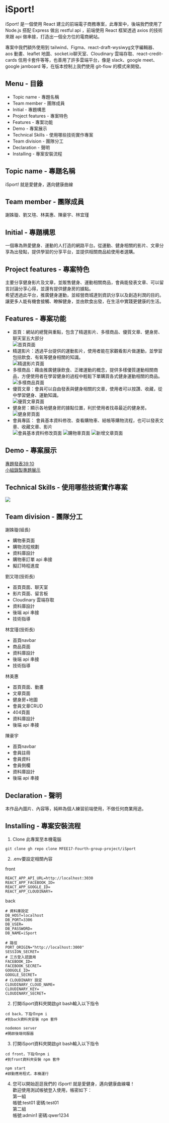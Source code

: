 # iSport!
iSport! 是一個使用 React 建立的前端電子商務專案，此專案中，後端我們使用了 Node.js 搭配 Express 做出 restful api ，前端使用 React 框架透過 axios 的技術來跟 api 做串接，打造出一個全方位的電商網站。</br>

專案中我們額外使用到 tailwind、Figma、react-draft-wysiwyg文字編輯器、aos 動畫、leaflet 地圖、socket.io聊天室、Cloudinary 雲端存取、react-credit-cards 信用卡套件等等，也善用了許多雲端平台，像是 slack、google meet、google jamboard 等，在版本控制上我們使用 git-flow 的模式來開發。</br>
## Menu - 目錄

- Topic name - 專題名稱
- Team member - 團隊成員
- Initial - 專題構思
- Project features - 專案特色
- Features - 專案功能
- Demo - 專案展示
- Technical Skills - 使用哪些技術實作專案
- Team division - 團隊分工
- Declaration - 聲明
- Installing - 專案安裝流程

## Topic name - 專題名稱
iSport! 就是愛健身，邁向健康曲線</br>

## Team member - 團隊成員
謝姝璇、劉又瑄、林美惠、陳豪宇、林宜瑾</br>

## Initial - 專題構思
一個專為熱愛健身、運動的人打造的網路平台。從運動、健身相關的影片、文章分享為出發點，提供學習的分享平台，並提供相關商品給使用者選購。</br>
## Project features - 專案特色
主要分享健身影片及文章，並販售健身、運動相關商品，會員能發表文章、可以留言討論分享心得，並還有提供健身房的據點。</br>
希望透過此平台，推廣健身運動，並經營商城達到資訊分享以及創造利潤的目的。讓更多人能有機會接觸、瞭解健身，並由飲食出發，在生活中實踐更健康的生活。</br>
## Features - 專案功能
* 首頁：網站的總覽與重點，包含了精選影片、多樣商品、優質文章、健身房、聊天室五大部分</br>
![首頁頁面](https://i.imgur.com/cvBPESV.jpg)
* 精選影片：透過平台提供的運動影片，使用者能在家觀看影片做運動，並學習包括飲食、有氧等健身相關的知識。</br>
![精選影片頁面](https://i.imgur.com/6rF3AE5.jpg)
* 多樣商品：藉由推廣健康飲食、正確運動的概念，提供多樣優質運動相關商品，方便使用者在學習健身的過程中輕鬆下單購買各式健身運動相關的商品。</br>
![多樣商品頁面](https://i.imgur.com/NPH2fxt.jpg)
* 優質文章：會員可以自由發表與健身相關的文章，使用者可以按讚、收藏，從中學習健身、運動知識。</br>
![優質文章頁面](https://i.imgur.com/Hw2BqLR.jpg)
* 健身房：顯示各地健身房的據點位置，利於使用者找尋最近的健身房。</br>
![健身房頁面](https://i.imgur.com/017y2Li.jpg)
* 會員專區： 會員基本資料修改、查看購物車、結帳等購物流程，也可以發表文章、收藏文章、影片</br>
![會員基本資料修改頁面](https://i.imgur.com/6q8LKna.png)
![購物車頁面](https://i.imgur.com/DXFog0r.png)
![新增文章頁面](https://i.imgur.com/YevHkP7.png)

## Demo - 專案展示
[專題發表39:10](https://www.youtube.com/watch?v=BPb59iyrxQQ)</br>
[小組錄製專題展示](https://www.youtube.com/watch?v=FRJClcOzvQ4)</br>

## Technical Skills - 使用哪些技術實作專案
![](https://i.imgur.com/wUqw9zB.png)

## Team division - 團隊分工
謝姝璇(組長)</br>
 - 購物車頁面</br>
 - 購物流程規劃</br>
 - 資料庫設計</br>
 - 購物車訂單 api 串接</br>
 - 擬訂時程進度</br>

劉又瑄(技術長)</br>
 - 首頁頁面、聊天室</br>
 - 影片頁面、留言板</br>
 - Cloudinary 雲端存取</br>
 - 資料庫設計</br>
 - 後端 api 串接</br>
 - 技術指導</br>

林宜瑾(技術長)</br>
 - 首頁navbar </br>
 - 商品頁面</br>
 - 資料庫設計</br>
 - 後端 api 串接</br>
 - 技術指導</br>

林美惠</br>
 - 首頁頁面、動畫</br>
 - 文章頁面</br>
 - 健身房+地圖</br>
 - 會員文章CRUD</br>
 - 404頁面</br>
 - 資料庫設計</br>
 - 後端 api 串接</br>

陳豪宇</br>
 - 首頁navbar </br>
 - 會員註冊</br>
 - 會員資料</br>
 - 會員側欄</br>
 - 資料庫設計</br>
 - 後端 api 串接</br>

## Declaration - 聲明
本作品內圖片、內容等，純粹為個人練習前端使用，不做任何商業用途。</br>
## Installing - 專案安裝流程

1. Clone 此專案至本機電腦</br>

```bash=
git clone gh repo clone MFEE17-Fourth-group-project/iSport
```
2. .env要設定相關內容</br>

front</br>
```bash=
REACT_APP_API_URL=http://localhost:3030
REACT_APP_FACEBOOK_ID=
REACT_APP_GOOGLE_ID=
REACT_APP_CLOUDINARY=
```
back</br>
```bash=
# 資料庫設定
DB_HOST=localhost
DB_PORT=3306
DB_USER=
DB_PASSWORD=
DB_NAME=iSport

# 路徑
PORT_ORIGIN="http://localhost:3000"
SESSION_SECRET=
# 三方登入認證用
FACEBOOK_ID=
FACEBOOK_SECRET=
GOOGOLE_ID=
GOOGLE_SECRET=
# CLOUDINARY 設定
CLOUDINARY_CLOUD_NAME=
CLOUDINARY_KEY=
CLOUDINARY_SECRET=
```

2. 打開iSport資料夾開啟git bash輸入以下指令</br> 

```bash=
cd back，下指令npm i
#到back資料夾安裝 npm 套件

nodemon server
#開啟後端伺服器
```

3. 打開iSport資料夾開啟git bash輸入以下指令</br> 

```bash=
cd front，下指令npm i
#到front資料夾安裝 npm 套件

npm start
#啟動應用程式，本機運行
```
4. 您可以開始逛逛我們的 iSport! 就是愛健身，邁向健康曲線囉！</br>
歡迎使用測試帳號登入使用，帳密如下：</br>
第一組</br>
帳號:test01 密碼:test01</br>
第二組</br>
帳號:admin1 密碼:qwer1234</br>
